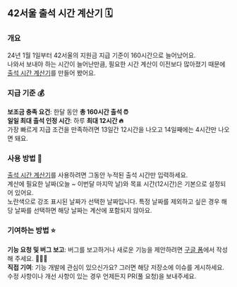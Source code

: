 ## 42서울 출석 시간 계산기 🗓️

### 개요
24년 1월 1일부터 42서울의 지원금 지급 기준이 160시간으로 늘어났어요.\
나와서 보내야 하는 시간이 늘어난만큼, 필요한 시간 계산이 이전보다 많아졌기 때문에 [출석 시간 계산기](https://get6.github.io/get912000won/)를 만들어 봤어요.

### 지급 기준 💰
**보조금 충족 요건**: 한달 동안 **총 160시간 출석 ⏰**\
**일일 최대 출석 인정 시간**: 하루 **최대 12시간 🔥**\
가장 빠르게 지급 조건을 만족하려면 13일간 12시간을 나오고 14일째에는 4시간만 나오면 돼요.

### 사용 방법 👀
[출석 시간 계산기](https://get6.github.io/get912000won/)를 사용하려면 그동안 누적된 출석 시간만 입력하세요.\
계산에 필요한 날짜(오늘 ~ 이번달 마지막 날)와 목표 시간(12시간)은 기본으로 설정되어 있어요.\
노란색으로 강조 표시된 날짜가 선택한 날짜입니다. 특정 날짜를 제외하고 싶은 경우 해당 날짜를 선택하면 해당 날짜는 계산에 포함되지 않아요.

### 기여하는 방법 ⭐️
**기능 요청 및 버그 보고**: 버그를 보고하거나 새로운 기능을 제안하려면 [구글 폼](https://forms.gle/RJpPgtjdZh86WgRn6)에서 작성해 주세요. 🙇🏻‍♂️\
**직접 기여**: 기능 개발에 관심이 있으신가요? 그러면 해당 저장소에 이슈를 게시하세요. 수정 사항이나 개선 사항이 있는 경우 언제든지 PR(풀 요청)을 보내주세요.
